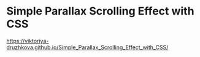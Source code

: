 # Simple Parallax Scrolling Effect with CSS

https://viktoriya-druzhkova.github.io/Simple_Parallax_Scrolling_Effect_with_CSS/
